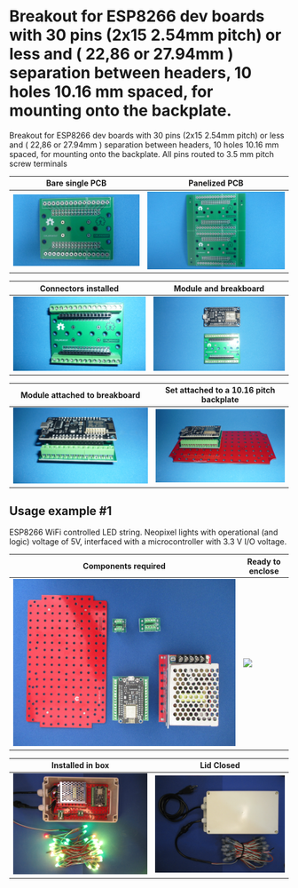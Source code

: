 
# Breakout for ESP8266 dev boards with 30 pins (2x15 2.54mm pitch) or less and ( 22,86 or 27.94mm ) separation between headers, 10 holes 10.16 mm spaced, for mounting onto the backplate.

Breakout for ESP8266 dev boards with 30 pins (2x15 2.54mm pitch) or less and ( 22,86 or 27.94mm ) separation between headers, 10 holes 10.16 mm spaced, for mounting onto the backplate. All pins routed to 3.5 mm pitch screw terminals

Bare single PCB                              |Panelized PCB                              |
---------------------------------------------|-------------------------------------------|
![](/c-breakouts/c08/assets/img/barepcb.jpg) |![](/c-breakouts/c08/assets/img/panel.jpg) |

Connectors installed                         |Module and breakboard                      |
---------------------------------------------|-------------------------------------------|
![](/c-breakouts/c08/assets/img/connectors.jpg) |![](/c-breakouts/c08/assets/img/moduleandbreak.jpg) |

Module attached to breakboard                |Set attached to a 10.16 pitch backplate    |
---------------------------------------------|-------------------------------------------|
![](/c-breakouts/c08/assets/img/moduleattached.jpg) |![](/c-breakouts/c08/assets/img/moduleinbackplate.jpg) |



## Usage example #1

ESP8266 WiFi controlled LED string. Neopixel lights with operational (and logic) voltage of 5V, interfaced with a microcontroller with 3.3 V I/O voltage.

Components required                                 |Ready to enclose                                 |
----------------------------------------------------|-------------------------------------------------|
![](/c-breakouts/c08/assets/img/componentswired.jpg)|![](/c-breakouts/c08/assets/img/readytoenclose.jpg)|

Installed in box                             |Lid Closed                                       |
---------------------------------------------|-------------------------------------------------|
![](/c-breakouts/c08/assets/img/installedinbox.jpg)|![](/c-breakouts/c08/assets/img/lidclosed1.jpg)|

